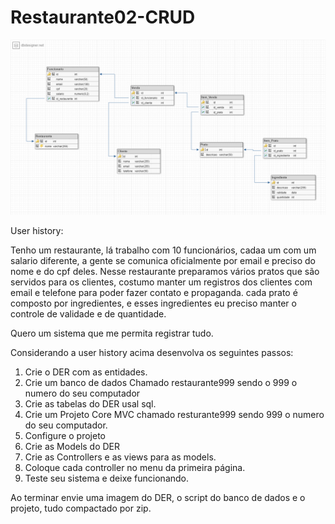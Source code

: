 # Restaurante02-CRUD
![alt text](https://github.com/marcusrolimcc/Restaurante02-CRUD/blob/master/der-restaurante.png)

User history:


Tenho um restaurante, lá trabalho com 10 funcionários, cadaa um com um salario diferente, a gente se comunica oficialmente por email e preciso do nome e do cpf deles.
Nesse restaurante preparamos vários pratos que são servidos para os clientes, costumo manter um registros dos clientes com email e telefone para poder fazer contato e propaganda.
cada prato é composto por ingredientes, e esses ingredientes eu preciso manter o controle de validade e de quantidade.


Quero um sistema que me permita registrar tudo.


Considerando a user history acima desenvolva os seguintes passos:


1) Crie o DER com as entidades.
2) Crie um banco de dados Chamado restaurante999 sendo o 999 o numero do seu computador
3) Crie as tabelas do DER usal sql.
4) Crie um Projeto Core MVC chamado resturante999 sendo 999 o numero do seu computador.
5) Configure o projeto
6) Crie as Models do DER
7) Crie as Controllers e as views para as models.
8) Coloque  cada controller no menu da primeira página.
9) Teste seu sistema e deixe funcionando.


Ao terminar envie uma imagem do DER, o script do banco de dados e o projeto, tudo compactado por zip.


